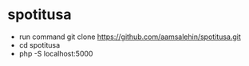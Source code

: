 # spotitusa
* run command git clone https://github.com/aamsalehin/spotitusa.git
* cd spotitusa
* php -S localhost:5000
